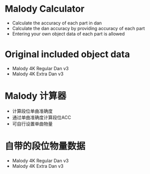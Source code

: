 # Malody Calculator
- Calculate the accuracy of each part in dan
- Calculate the dan accuracy by providing accuracy of each part
- Entering your own object data of each part is allowed

# Original included object data
- Malody 4K Regular Dan v3
- Malody 4K Extra Dan v3

# Malody 计算器
- 计算段位单曲准确度
- 通过单曲准确度计算段位ACC
- 可自行设置单曲物量

# 自带的段位物量数据
- Malody 4K Regular Dan v3
- Malody 4K Extra Dan v3
